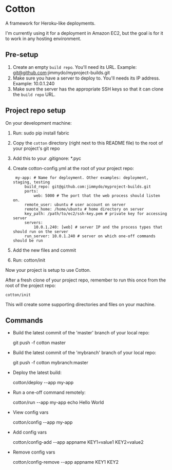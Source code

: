 Cotton
======

A framework for Heroku-like deployments.

I'm currently using it for a deployment in Amazon EC2, but the goal is for it to work in any hosting environment.

Pre-setup
---------

1. Create an empty `build repo`. You'll need its URL. Example: git@github.com:jimmydo/myproject-builds.git
2. Make sure you have a server to deploy to. You'll needs its IP address. Example: 10.0.1.240
3. Make sure the server has the appropriate SSH keys so that it can clone the `build repo` URL.

Project repo setup
------------------

On your development machine:

1. Run: sudo pip install fabric
2. Copy the `cotton` directory (right next to this README file) to the root of your project's git repo
3. Add this to your .gitignore: *.pyc
4. Create cotton-config.yml at the root of your project repo:

        my-app: # Name for deployment. Other examples: deployment, staging, testing
            build_repo: git@github.com:jimmydo/myproject-builds.git
            ports:
                web: 5000 # The port that the web process should listen on.
            remote_user: ubuntu # user account on server
            remote_home: /home/ubuntu # home directory on server
            key_path: /path/to/ec2/ssh-key.pem # private key for accessing server
            servers:
                10.0.1.240: [web] # server IP and the process types that should run on the server
            run_server: 10.0.1.240 # server on which one-off commands should be run

5. Add the new files and commit
6. Run: cotton/init

Now your project is setup to use Cotton.

After a fresh clone of your project repo, remember to run this once from the root of the project repo:

    cotton/init

This will create some supporting directories and files on your machine.

Commands
--------

- Build the latest commit of the 'master' branch of your local repo:

    git push -f cotton master

- Build the latest commit of the 'mybranch' branch of your local repo:

    git push -f cotton mybranch:master

- Deploy the latest build:

    cotton/deploy --app my-app

- Run a one-off command remotely:

    cotton/run --app my-app echo Hello World

- View config vars

    cotton/config --app my-app

- Add config vars

    cotton/config-add --app appname KEY1=value1 KEY2=value2

- Remove config vars

    cotton/config-remove --app appname KEY1 KEY2
